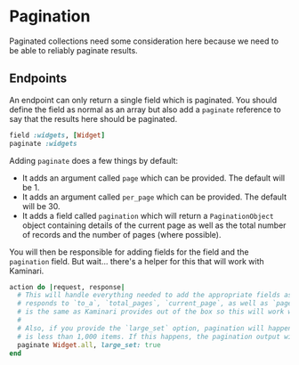 # Pagination

Paginated collections need some consideration here because we need to be able to reliably paginate results.

## Endpoints

An endpoint can only return a single field which is paginated. You should define the field as normal as an array but also
add a `paginate` reference to say that the results here should be paginated.

```ruby
field :widgets, [Widget]
paginate :widgets
```

Adding `paginate` does a few things by default:

- It adds an argument called `page` which can be provided. The default will be 1.
- It adds an argument called `per_page` which can be provided. The default will be 30.
- It adds a field called `pagination` which will return a `PaginationObject` object containing details of the current page as well as the total number of records and the number of pages (where possible).

You will then be responsible for adding fields for the field and the `pagination` field. But wait... there's a helper for this that will work with Kaminari.

```ruby
action do |request, response|
  # This will handle everything needed to add the appropriate fields assuming that the scope
  # responds to `to_a`, `total_pages`, `current_page`, as well as `page()` and `per()`. This
  # is the same as Kaminari provides out of the box so this will work witht hat.
  #
  # Also, if you provide the `large_set` option, pagination will happen but only if the total
  # is less than 1,000 items. If this happens, the pagination output will say this has happened.
  paginate Widget.all, large_set: true
end
```
